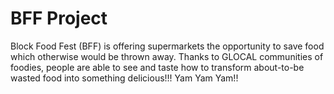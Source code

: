 BFF Project
=========

Block Food Fest (BFF) is offering supermarkets 
the opportunity to save food which otherwise
would be thrown away. 
Thanks to GLOCAL communities of foodies, 
people are able to see and taste 
how to transform about-to-be wasted food 
into something delicious!!!
Yam Yam Yam!!